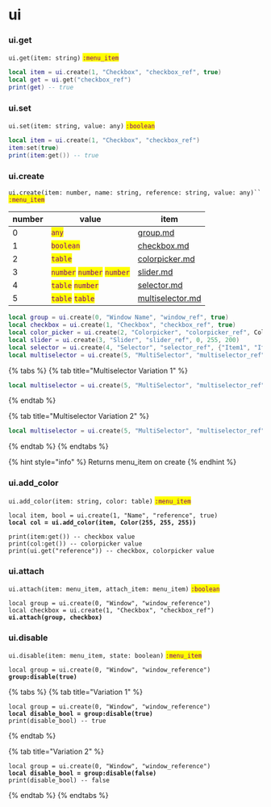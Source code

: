 # ui

### ui.get

`ui.get(item: string)` <mark style="color:purple;">`:menu_item`</mark>

```lua
local item = ui.create(1, "Checkbox", "checkbox_ref", true)
local get = ui.get("checkbox_ref")
print(get) -- true
```

### ui.set

`ui.set(item: string, value: any)` <mark style="color:purple;">`:boolean`</mark>

```lua
local item = ui.create(1, "Checkbox", "checkbox_ref")
item:set(true)
print(item:get()) -- true
```

### ui.create

`ui.create(item: number, name: string, reference: string, value: any)`` `<mark style="color:purple;">`:menu_item`</mark>

<table data-view="cards"><thead><tr><th data-type="number">number</th><th>value</th><th data-type="content-ref">item</th></tr></thead><tbody><tr><td>0</td><td><mark style="color:purple;"><code>any</code></mark></td><td><a href="group.md">group.md</a></td></tr><tr><td>1</td><td><mark style="color:purple;"><code>boolean</code></mark></td><td><a href="checkbox.md">checkbox.md</a></td></tr><tr><td>2</td><td><mark style="color:purple;"><code>table</code></mark></td><td><a href="colorpicker.md">colorpicker.md</a></td></tr><tr><td>3</td><td><mark style="color:purple;"><code>number</code></mark> <mark style="color:purple;"><code>number</code></mark> <mark style="color:purple;"><code>number</code></mark></td><td><a href="slider.md">slider.md</a></td></tr><tr><td>4</td><td><mark style="color:purple;"><code>table</code></mark> <mark style="color:purple;"><code>number</code></mark></td><td><a href="selector.md">selector.md</a></td></tr><tr><td>5</td><td><mark style="color:purple;"><code>table</code></mark> <mark style="color:purple;"><code>table</code></mark></td><td><a href="multiselector.md">multiselector.md</a></td></tr></tbody></table>

```lua
local group = ui.create(0, "Window Name", "window_ref", true)
local checkbox = ui.create(1, "Checkbox", "checkbox_ref", true)
local color_picker = ui.create(2, "Colorpicker", "colorpicker_ref", Color(255, 255, 255))
local slider = ui.create(3, "Slider", "slider_ref", 0, 255, 200)
local selector = ui.create(4, "Selector", "selector_ref", {"Item1", "Item2"}, 2)
local multiselector = ui.create(5, "MultiSelector", "multiselector_ref", {"Item1", "Item2"}, {false, true})
```

{% tabs %}
{% tab title="Multiselector Variation 1" %}
```lua
local multiselector = ui.create(5, "MultiSelector", "multiselector_ref", {"Item1", "Item2"}, {true, false})
```
{% endtab %}

{% tab title="Multiselector Variation 2" %}
```lua
local multiselector = ui.create(5, "MultiSelector", "multiselector_ref", {"Item1", "Item2"}, {nil, "Item2"})
```
{% endtab %}
{% endtabs %}

{% hint style="info" %}
Returns menu\_item on create
{% endhint %}

### ui.add\_color

`ui.add_color(item: string, color: table)` <mark style="color:purple;">`:menu_item`</mark>

<pre class="language-lua"><code class="lang-lua">local item, bool = ui.create(1, "Name", "reference", true)
<strong>local col = ui.add_color(item, Color(255, 255, 255))
</strong>
print(item:get()) -- checkbox value
print(col:get()) -- colorpicker value
print(ui.get("reference")) -- checkbox, colorpicker value
</code></pre>

### ui.attach

`ui.attach(item: menu_item, attach_item: menu_item)` <mark style="color:purple;">`:boolean`</mark>

<pre class="language-lua"><code class="lang-lua">local group = ui.create(0, "Window", "window_reference")
local checkbox = ui.create(1, "Checkbox", "checkbox_ref")
<strong>ui.attach(group, checkbox)
</strong></code></pre>

### ui.disable

`ui.disable(item: menu_item, state: boolean)` <mark style="color:purple;">`:menu_item`</mark>

<pre class="language-lua"><code class="lang-lua">local group = ui.create(0, "Window", "window_reference")
<strong>group:disable(true)
</strong></code></pre>

{% tabs %}
{% tab title="Variation 1" %}
<pre class="language-lua"><code class="lang-lua">local group = ui.create(0, "Window", "window_reference")
<strong>local disable_bool = group:disable(true)
</strong>print(disable_bool) -- true
</code></pre>
{% endtab %}

{% tab title="Variation 2" %}
<pre class="language-lua"><code class="lang-lua">local group = ui.create(0, "Window", "window_reference")
<strong>local disable_bool = group:disable(false)
</strong>print(disable_bool) -- false
</code></pre>
{% endtab %}
{% endtabs %}
